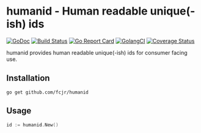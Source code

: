 # humanid - Human readable unique(-ish) ids
[![GoDoc][doc-img]][doc] [![Build Status][ci-img]][ci] [![Go Report Card][report-card-img]][report-card] [![GolangCI][golangci-img]][golangci] [![Coverage Status][cov-img]][cov]

humanid provides human readable unique(-ish) ids for consumer facing use.

## Installation

`go get github.com/fcjr/humanid`

## Usage

```go
id := humanid.New()
```

[doc-img]: https://img.shields.io/static/v1?label=godoc&message=reference&color=blue
[doc]: https://pkg.go.dev/github.com/fcjr/humanid?tab=doc
[ci-img]: https://travis-ci.org/fcjr/humanid.svg?branch=master
[ci]: https://travis-ci.org/fcjr/humanid
[report-card-img]: https://goreportcard.com/badge/github.com/fcjr/humanid
[report-card]: https://goreportcard.com/report/github.com/fcjr/humanid
[golangci-img]: https://golangci.com/badges/github.com/fcjr/humanid.svg
[golangci]: https://golangci.com/r/github.com/fcjr/humanid
[cov-img]: https://codecov.io/gh/fcjr/humanid/branch/master/graph/badge.svg
[cov]: https://codecov.io/gh/fcjr/humanid